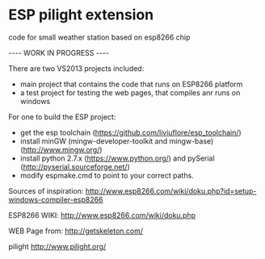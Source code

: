 # ESP pilight extension
code for small weather station based on esp8266 chip

---- WORK IN PROGRESS ----

There are two VS2013 projects included:
* main project that contains the code that runs on ESP8266 platform
* a test project for testing the web pages, that compiles anr runs on windows

For one to build the ESP project:
* get the esp toolchain (https://github.com/liviuflore/esp_toolchain/)
* install minGW (mingw-developer-toolkit and mingw-base) (http://www.mingw.org/)
* install python 2.7.x (https://www.python.org/) and pySerial (http://pyserial.sourceforge.net/)
* modify espmake.cmd to point to your correct paths.

Sources of inspiration:
http://www.esp8266.com/wiki/doku.php?id=setup-windows-compiler-esp8266

ESP8266 WIKI:
http://www.esp8266.com/wiki/doku.php

WEB Page from:
http://getskeleton.com/

pilight
http://www.pilight.org/
